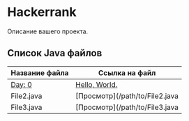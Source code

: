 # Hackerrank

Описание вашего проекта.

## Список Java файлов

| Название файла | Ссылка на файл |
| -------------- | -------------- |
| [Day: 0](https://www.hackerrank.com/challenges/30-hello-world/problem?isFullScreen=true)  | [Hello, World.](https://github.com/dideles/Hackerrank/blob/main/Thirty_Days_of_Code/Day_0_Hello_World/Solution.java) |
| File2.java     | [Просмотр](/path/to/File2.java |
| File3.java     | [Просмотр](/path/to/File3.java |